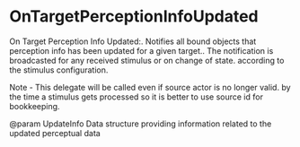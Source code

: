 # OnTargetPerceptionInfoUpdated

On Target Perception Info Updated:. Notifies all bound objects that perception info has been updated for a given target.. The notification is broadcasted for any received stimulus or on change of state. according to the stimulus configuration.

Note - This delegate will be called even if source actor is no longer valid. by the time a stimulus gets processed so it is better to use source id for bookkeeping.

@param UpdateInfo Data structure providing information related to the updated perceptual data

